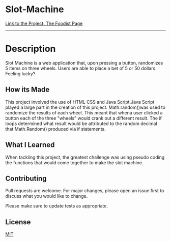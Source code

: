 # Slot-Machine
[Link to the Project: The Foodist Page](https://slotmachineproject.netlify.com)

___


# Description
Slot Machine is a web application that, upon pressing a button, randomizes 5 items on three wheels. Users are able to place a bet of 5 or 50 dollars. Feeling lucky?

## How its Made
This project involved the use of HTML CSS and Java Script.Java Script played a large part in the creation of this project. Math.random()was used to randomize the results of each wheel. This meant that whena user clicked a button each of the three "wheels" would crank out a different result. The if loops determined what result would be attributed to the random decimal that Math.Random() produced via if statements. 

## What I Learned
When tackling this project, the greatest challenge was using pseudo coding the functions that would come together to make the slot machine. 

## Contributing
Pull requests are welcome. For major changes, please open an issue first to discuss what you would like to change.

Please make sure to update tests as appropriate.

## License
[MIT](https://choosealicense.com/licenses/mit/)

